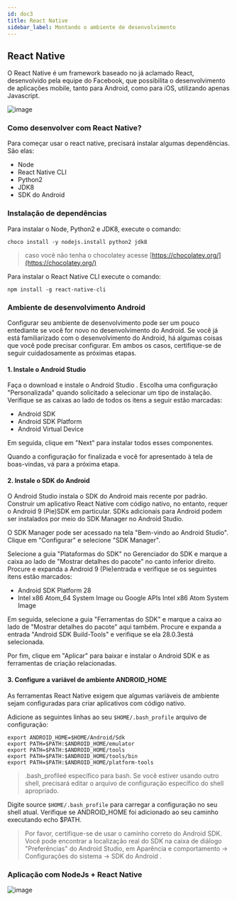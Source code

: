 ```yaml
---
id: doc3
title: React Native
sidebar_label: Montando o ambiente de desenvolvimento
---
```


## React Native

O React Native é um framework baseado no já aclamado React, desenvolvido pela equipe do Facebook, que possibilita o desenvolvimento de aplicações mobile, tanto para Android, como para iOS, utilizando apenas Javascript.

![image](https://user-images.githubusercontent.com/30981427/58473743-c6282600-811f-11e9-8d48-5317aaa8340f.png)

### Como desenvolver com React Native?

Para começar usar o react native, precisará instalar algumas dependências. São elas:

* Node
* React Native CLI
* Python2
* JDK8
* SDK do Android

### Instalação de dependências

Para instalar o Node, Python2 e JDK8, execute o comando:

```
choco install -y nodejs.install python2 jdk8 
```

> caso vocẽ não tenha o chocolatey acesse [https://chocolatey.org/](https://chocolatey.org/)

Para instalar o React Native CLI execute o comando:

```
npm install -g react-native-cli
```

### Ambiente de desenvolvimento Android

Configurar seu ambiente de desenvolvimento pode ser um pouco entediante se você for novo no desenvolvimento do Android. Se você já está familiarizado com o desenvolvimento do Android, há algumas coisas que você pode precisar configurar. Em ambos os casos, certifique-se de seguir cuidadosamente as próximas etapas.

#### 1. Instale o Android Studio

Faça o download e instale o Android Studio . Escolha uma configuração "Personalizada" quando solicitado a selecionar um tipo de instalação. Verifique se as caixas ao lado de todos os itens a seguir estão marcadas:

- Android SDK
- Android SDK Platform
- Android Virtual Device

Em seguida, clique em "Next" para instalar todos esses componentes.

Quando a configuração for finalizada e você for apresentado à tela de boas-vindas, vá para a próxima etapa.

#### 2. Instale o SDK do Android
O Android Studio instala o SDK do Android mais recente por padrão. Construir um aplicativo React Native com código nativo, no entanto, requer o Android 9 (Pie)SDK em particular. SDKs adicionais para Android podem ser instalados por meio do SDK Manager no Android Studio.

O SDK Manager pode ser acessado na tela "Bem-vindo ao Android Studio". Clique em "Configurar" e selecione "SDK Manager".

Selecione a guia "Plataformas do SDK" no Gerenciador do SDK e marque a caixa ao lado de "Mostrar detalhes do pacote" no canto inferior direito. Procure e expanda a Android 9 (Pie)entrada e verifique se os seguintes itens estão marcados:

- Android SDK Platform 28
- Intel x86 Atom_64 System Image ou Google APIs Intel x86 Atom System Image

Em seguida, selecione a guia "Ferramentas do SDK" e marque a caixa ao lado de "Mostrar detalhes do pacote" aqui também. Procure e expanda a entrada "Android SDK Build-Tools" e verifique se ela 28.0.3está selecionada.

Por fim, clique em "Aplicar" para baixar e instalar o Android SDK e as ferramentas de criação relacionadas.

#### 3. Configure a variável de ambiente ANDROID_HOME
As ferramentas React Native exigem que algumas variáveis ​​de ambiente sejam configuradas para criar aplicativos com código nativo.

Adicione as seguintes linhas ao seu ```$HOME/.bash_profile``` arquivo de configuração:

```
export ANDROID_HOME=$HOME/Android/Sdk
export PATH=$PATH:$ANDROID_HOME/emulator
export PATH=$PATH:$ANDROID_HOME/tools
export PATH=$PATH:$ANDROID_HOME/tools/bin
export PATH=$PATH:$ANDROID_HOME/platform-tools
```

> .bash_profileé específico para bash. Se você estiver usando outro shell, precisará editar o arquivo de configuração específico do shell apropriado.

Digite source ```$HOME/.bash_profile``` para carregar a configuração no seu shell atual. Verifique se ANDROID_HOME foi adicionado ao seu caminho executando echo $PATH.

> Por favor, certifique-se de usar o caminho correto do Android SDK. Você pode encontrar a localização real do SDK na caixa de diálogo "Preferências" do Android Studio, em Aparência e comportamento → Configurações do sistema → SDK do Android .

### Aplicação com NodeJs + React Native

![image](https://user-images.githubusercontent.com/30981427/58474966-06d56e80-8123-11e9-930f-4299b626eb3f.png)
